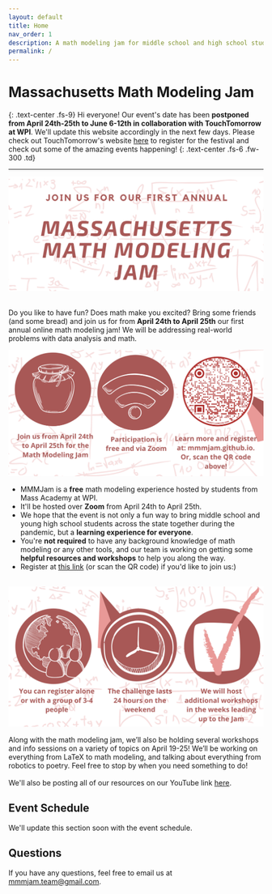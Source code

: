 ```yaml
---
layout: default
title: Home
nav_order: 1
description: A math modeling jam for middle school and high school students in Massachusetts
permalink: /
---
```


# Massachusetts Math Modeling Jam
{: .text-center .fs-9}
Hi everyone! Our event's date has been **postponed from April 24th-25th to June 6-12th in collaboration with TouchTomorrow at WPI**. We'll update this website accordingly in the next few days. Please check out TouchTomorrow's website [here](http://touchtomorrow.wpi.edu) to register for the festival and check out some of the amazing events happening! 
{: .text-center .fs-6 .fw-300 .td}
<!-- {: .text-center .fs-9}
Developed by students at Massachusetts Academy at the Worcester Polytechnic Institute
{: .text-center .fs-6 .fw-300 .td} -->

<!-- [Register Now](http://wpi.qualtrics.com/jfe/form/SV_4JBDYhsAq8jDWzI){: .btn .text-center .btn-primary .fs-5 .mb-4 .mb-md-0 .mr-2 .td .text-center} -->

<!-- ADDENDUM: Please use your personal email when registering! This ensures that we can send you follow-up emails for upcoming workshops, event dates, and more. 
{: .text-center .fs-6 .fw-300 .td} -->


---

<img src = "/assets/images/flyer header.png" alt = "2021 MMMJ Poster" >

<br>Do you like to have fun? Does math make you excited? Bring some friends (and some bread) and join us for from **April 24th to April 25th** our first annual online math modeling jam! We will be addressing real-world problems with data analysis and math.


<img src = "/assets/images/flyer middle.png" alt = "2021 MMMJ Poster" >
<ul>
	<li> MMMJam is a <b>free</b> math modeling experience hosted by students from Mass Academy at WPI. </li>
	<li> It'll  be hosted over <b>Zoom</b> from April 24th to April 25th. </li>
	<li> We hope that the event is not only a fun way to bring middle school and young high school students across the state together during the pandemic, but a <b>learning experience for everyone</b>. </li>
	<li>You're <b>not required</b> to have any background knowledge of math modeling or any other tools, and our team is working on getting some <b>helpful resources and workshops</b> to help you along the way.</li>
	<li> Register at <a href="http://wpi.qualtrics.com/jfe/form/SV_4JBDYhsAq8jDWzI">this link</a> (or scan the QR code) if you'd like to join us:) </li>
</ul>
<br>

<img src = "/assets/images/flyer end.png" alt = "2021 MMMJ Poster" >

Along with the math modeling jam, we’ll also be holding several workshops and info sessions on a variety of topics on April 19-25! We’ll be working on everything from LaTeX to math modeling, and talking about everything from robotics to poetry. Feel free to stop by when you need something to do! <br><br>
We'll also be posting all of our resources on our YouTube link [here](https://www.youtube.com/channel/UC3ge6-bfAyjfRiXGL7no1vw).


## Event Schedule

We'll update this section soon with the event schedule.

## Questions

If you have any questions, feel free to email us at [mmmjam.team@gmail.com](mailto:mmmjam.team@gmail.com).